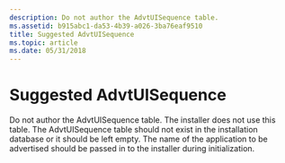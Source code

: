 ```yaml
---
description: Do not author the AdvtUISequence table.
ms.assetid: b915abc1-da53-4b39-a026-3ba76eaf9510
title: Suggested AdvtUISequence
ms.topic: article
ms.date: 05/31/2018
---
```


# Suggested AdvtUISequence

Do not author the AdvtUISequence table. The installer does not use this table. The AdvtUISequence table should not exist in the installation database or it should be left empty. The name of the application to be advertised should be passed in to the installer during initialization.

 

 



